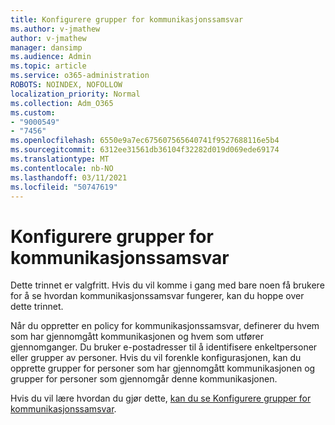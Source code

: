 ```yaml
---
title: Konfigurere grupper for kommunikasjonssamsvar
ms.author: v-jmathew
author: v-jmathew
manager: dansimp
ms.audience: Admin
ms.topic: article
ms.service: o365-administration
ROBOTS: NOINDEX, NOFOLLOW
localization_priority: Normal
ms.collection: Adm_O365
ms.custom:
- "9000549"
- "7456"
ms.openlocfilehash: 6550e9a7ec675607565640741f9527688116e5b4
ms.sourcegitcommit: 6312ee31561db36104f32282d019d069ede69174
ms.translationtype: MT
ms.contentlocale: nb-NO
ms.lasthandoff: 03/11/2021
ms.locfileid: "50747619"
---
```

# <a name="set-up-groups-for-communication-compliance"></a>Konfigurere grupper for kommunikasjonssamsvar

Dette trinnet er valgfritt. Hvis du vil komme i gang med bare noen få brukere for å se hvordan kommunikasjonssamsvar fungerer, kan du hoppe over dette trinnet.  
  
Når du oppretter en policy for kommunikasjonssamsvar, definerer du hvem som har gjennomgått kommunikasjonen og hvem som utfører gjennomganger. Du bruker e-postadresser til å identifisere enkeltpersoner eller grupper av personer. Hvis du vil forenkle konfigurasjonen, kan du opprette grupper for personer som har gjennomgått kommunikasjonen og grupper for personer som gjennomgår denne kommunikasjonen.  
  
Hvis du vil lære hvordan du gjør dette, [kan du se Konfigurere grupper for kommunikasjonssamsvar](https://go.microsoft.com/fwlink/?linkid=2129594).
